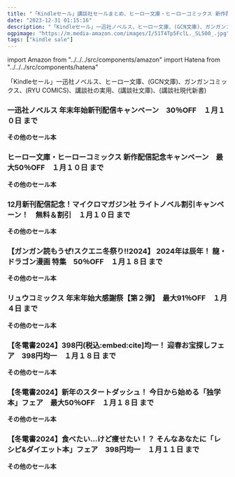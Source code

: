 ```yaml
---
title: "「Kindleセール」講談社セールまとめ、ヒーロー文庫・ヒーローコミックス 新作配信記念キャンペーン　最大50％OFF"
date: "2023-12-31 01:15:16"
description: "「Kindleセール」一迅社ノベルス、ヒーロー文庫、(GCN文庫)、ガンガンコミックス、(RYU COMICS)、講談社の実用、(講談社文庫)、(講談社現代新書)"
ogpimage: "https://m.media-amazon.com/images/I/51T4Tp5FclL._SL500_.jpg"
tags: ["kindle sale"]
---
```

import Amazon from "../../../src/components/amazon"
import Hatena from "../../../src/components/hatena"

「Kindleセール」一迅社ノベルス、ヒーロー文庫、(GCN文庫)、ガンガンコミックス、(RYU COMICS)、講談社の実用、(講談社文庫)、(講談社現代新書)



### 一迅社ノベルス 年末年始新刊配信キャンペーン　30％OFF　１月１０日 まで


<Amazon asin="B0CCXW8R7D" />



<Amazon asin="B08XBPS3F9" />



<Amazon asin="B086D1KHFW" />


**その他のセール本**

<Hatena src="https://kyukyunyorituryo.github.io/kindle_sale/20240110s37919/" title=""/>

### ヒーロー文庫・ヒーローコミックス 新作配信記念キャンペーン　最大50％OFF　１月１０日 まで


<Amazon asin="B08S6P6LQ6" />



<Amazon asin="B07QRZNCFN" />



<Amazon asin="B07DWNNNX2" />


**その他のセール本**

<Hatena src="https://kyukyunyorituryo.github.io/kindle_sale/20240110s37890/" title=""/>

### 12月新刊配信記念！マイクロマガジン社 ライトノベル割引キャンペーン！　無料＆割引　１月１０日 まで


<Amazon asin="B0C5C4WTDM" />



<Amazon asin="B0C5C2Y63N" />



<Amazon asin="B0BT1B3SFM" />


**その他のセール本**

<Hatena src="https://kyukyunyorituryo.github.io/kindle_sale/20240110s37833/" title=""/>

### 【ガンガン読もうぜ!スクエニ冬祭り!!2024】 2024年は辰年！ 龍・ドラゴン漫画 特集　50％OFF　１月１８日 まで


<Amazon asin="B09BJPNVR7" />



<Amazon asin="B08KDMWJF6" />



<Amazon asin="B08C2RZHNF" />


**その他のセール本**

<Hatena src="https://kyukyunyorituryo.github.io/kindle_sale/20240118s37751/" title=""/>

### リュウコミックス 年末年始大感謝祭【第２弾】　最大91％OFF　１月４日 まで


<Amazon asin="B0CP91YM3B" />



<Amazon asin="B0CM623VC9" />



<Amazon asin="B0CK87D1CC" />


**その他のセール本**

<Hatena src="https://kyukyunyorituryo.github.io/kindle_sale/20240104s37959/" title=""/>

### 【冬電書2024】398円(税込:embed:cite]均一！ 迎春お宝探しフェア　398円均一　１月１８日 まで


<Amazon asin="B07QQSVSFC" />



<Amazon asin="B08WJ3C356" />



<Amazon asin="B074KFC226" />


**その他のセール本**

<Hatena src="https://kyukyunyorituryo.github.io/kindle_sale/20240118s37966/" title=""/>

### 【冬電書2024】新年のスタートダッシュ！ 今日から始める「独学本」フェア　最大50％OFF　１月１８日 まで


<Amazon asin="B09FJW4NMT" />



<Amazon asin="B086JW8RYR" />



<Amazon asin="B08PV83L3N" />


**その他のセール本**

<Hatena src="https://kyukyunyorituryo.github.io/kindle_sale/20240118s37914/" title=""/>

### 【冬電書2024】食べたい…けど痩せたい！？ そんなあなたに「レシピ&ダイエット本」フェア　398円均一　１月１１日 まで


<Amazon asin="B07HMYN2FV" />



<Amazon asin="B0796QRPPW" />



<Amazon asin="B00QAEZHJY" />


**その他のセール本**

<Hatena src="https://kyukyunyorituryo.github.io/kindle_sale/20240111s37906/" title=""/>
